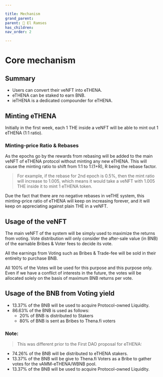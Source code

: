 ```yaml
---

title: Mechanism
grand_parent:
parent: 👑 El Ramses
has_children:
nav_order: 2

---
```


# Core mechanism

## Summary
- Users can convert their veNFT into eTHENA.
- eTHENA can be staked to earn BNB.
- ieTHENA is a dedicated compounder for eTHENA.

## Minting eTHENA
Initially in the first week, each 1 THE inside a veNFT will be able to mint out 1 eTHENA (1:1 ratio).

### Minting-price Ratio & Rebases
As the epochs go by the rewards from rebasing will be added to the main veNFT of eTHENA protocol without minting any new eTHENA. This will cause the minting ratio to shift from 1:1 to 1:(1+R), R being the rebase factor.

> For example, if the rebase for 2nd epoch is 0.5%, then the mint ratio will increase to 1.005, which means it would take a veNFT with 1.005 THE inside it to mint 1 eTHENA token.

Due the fact that there are no negative rebases in veTHE system, this minting-price ratio of eTHENA will keep on increasing forever, and it will keep on appreciating against plain THE in a veNFT.

## Usage of the veNFT
The main veNFT of the system will be simply used to maximize the returns from voting. Vote distribution will only consider the after-sale value (in BNB) of the earnable Bribes & Voter fees to decide its vote.

All the earnings from Voting such as Bribes & Trade-fee will be sold in their entireity to purchase BNB.

All 100% of the Votes will be used for this purpose and this purpose only. Even if we have a conflict of interests in the future, the votes will be allocated solely on the basis of maximum BNB returns per vote.

## Usage of the BNB from Voting yield
- 13.37% of the BNB will be used to acquire Protocol-owned Liquidity.
- 86.63% of the BNB is used as follows:
	- 20% of BNB is distributed to Stakers
	- 80% of BNB is sent as Bribes to Thena.fi voters


### Note:
> This was different prior to the First DAO proposal for eTHENA:
- 74.26% of the BNB will be distributed to eTHENA stakers.
- 13.37% of the BNB will be give to Thena.fi Voters as a Bribe to gather votes for the vAMM-eTHENA/WBNB pool.
- 13.37% of the BNB will be used to acquire Protocol-owned Liquidity.

